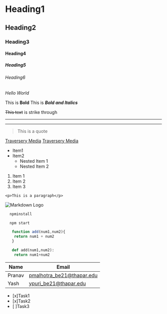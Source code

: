 <!--Headings-->
# Heading1
## Heading2
### Heading3
#### Heading4
##### Heading5
###### Heading6

<!-- Italic -->
*Hello World*
<!-- Bold -->
This is **Bold**
This is ***Bold and Italics***
<!-- Strikethrough -->
~~This text~~ is strike through
<!-- Horizontal Seperator-->
---
___
<!-- Blockquote -->
> This is a quote
<!-- Lists -->
[Traversery Media](https://www.traverserymedia.com)
[Traversery Media](https://www.traverserymedia.com "Traversery")
<!-- UL -->
* Item1
* Item2
  * Nested Item 1
  * Nested Item 2
<!-- OL -->
1. Item 1
2. Item 2
3. Item 3
<!-- Inline code blank -->

`<p>This is a paragraph</p>`

<!-- Image -->
![Markdown Logo](https://markdown-here.com/img/icon256.png)

<!-- Github Markdown -->
<!-- Code Blocks -->
```bash
  npminstall

  npm start  
```
```javascript
   function add(num1,num2){
    return num1 + num2
   }

```

```python
   def add(num1,num2):
    return num1+num2 
```
<!-- Tables -->
| Name    | Email                   |
|---------|-------------------------|  
|Pranav   |pmalhotra_be21@thapar.edu|
|Yash     |ypuri_be21@thapar.edu    |
<!-- tasklists -->
* [x]Task1
* [x]Task2
* [ ]Task3
